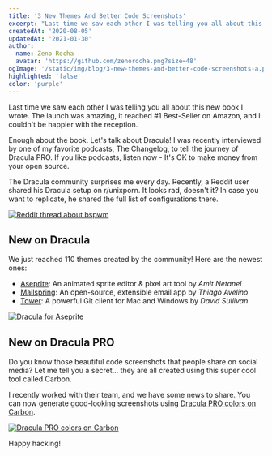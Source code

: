 ```yaml
---
title: '3 New Themes And Better Code Screenshots'
excerpt: "Last time we saw each other I was telling you all about this new book I wrote. The launch was amazing, it reached #1 Best-Seller on Amazon, and I couldn't be happier with the reception."
createdAt: '2020-08-05'
updatedAt: '2021-01-30'
author:
  name: Zeno Rocha
  avatar: 'https://github.com/zenorocha.png?size=48'
ogImage: '/static/img/blog/3-new-themes-and-better-code-screenshots-a.png'
highlighted: 'false'
color: 'purple'
---
```


Last time we saw each other I was telling you all about this new book I wrote. The launch was amazing, it reached #1 Best-Seller on Amazon, and I couldn't be happier with the reception.

Enough about the book. Let's talk about Dracula! I was recently interviewed by one of my favorite podcasts, The Changelog, to tell the journey of Dracula PRO. If you like podcasts, listen now - It's OK to make money from your open source.

The Dracula community surprises me every day. Recently, a Reddit user shared his Dracula setup on r/unixporn. It looks rad, doesn't it? In case you want to replicate, he shared the full list of configurations there.

[![Reddit thread about bspwm](/static/img/blog/3-new-themes-and-better-code-screenshots-a.png)](https://www.reddit.com/r/unixporn/comments/hvrp6f/bspwm_dracula_theme/)

## New on Dracula

We just reached 110 themes created by the community! Here are the newest ones:

- [Aseprite](/aseprite): An animated sprite editor & pixel art tool by _Amit Netanel_
- [Mailspring](/mailspring): An open-source, extensible email app by _Thiago Avelino_
- [Tower](/tower): A powerful Git client for Mac and Windows by _David Sullivan_

[![Dracula for Aseprite](/static/img/blog/3-new-themes-and-better-code-screenshots-b.jpg)](/aseprite)

## New on Dracula PRO

Do you know those beautiful code screenshots that people share on social media? Let me tell you a secret... they are all created using this super cool tool called Carbon.

I recently worked with their team, and we have some news to share. You can now generate good-looking screenshots using [Dracula PRO colors on Carbon](https://carbon.now.sh/?t=dracula-pro).

[![Dracula PRO colors on Carbon](/static/img/blog/3-new-themes-and-better-code-screenshots-c.png)](https://carbon.now.sh/?t=dracula-pro)

Happy hacking!
